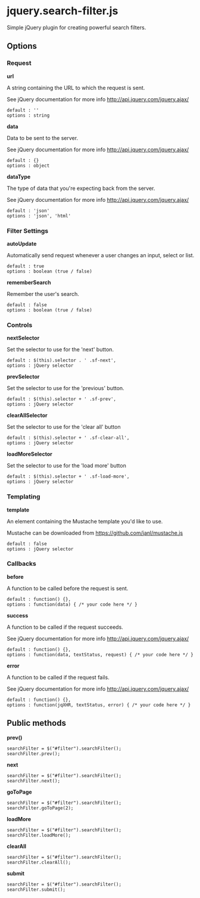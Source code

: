 # jquery.search-filter.js
Simple jQuery plugin for creating powerful search filters.

## Options

### Request

**url**

A string containing the URL to which the request is sent.

See jQuery documentation for more info http://api.jquery.com/jquery.ajax/

```
default : ''
options : string
```

**data**

Data to be sent to the server.

See jQuery documentation for more info http://api.jquery.com/jquery.ajax/

```
default : {}
options : object
```

**dataType**

The type of data that you're expecting back from the server.

See jQuery documentation for more info http://api.jquery.com/jquery.ajax/

```
default : 'json'
options : 'json', 'html'
```

### Filter Settings

**autoUpdate**

Automatically send request whenever a user changes an input, select or list.
```
default : true
options : boolean (true / false)
```

**rememberSearch**

Remember the user's search.

```
default : false
options : boolean (true / false)
```

### Controls

**nextSelector**

Set the selector to use for the 'next' button.

```
default : $(this).selector . ' .sf-next',
options : jQuery selector
```

**prevSelector**

Set the selector to use for the 'previous' button.

```
default : $(this).selector + ' .sf-prev',
options : jQuery selector
```

**clearAllSelector**

Set the selector to use for the 'clear all' button

```
default : $(this).selector + ' .sf-clear-all',
options : jQuery selector
```

**loadMoreSelector**

Set the selector to use for the 'load more' button

```
default : $(this).selector + ' .sf-load-more',
options : jQuery selector
```

### Templating

**template**

An element containing the Mustache template you'd like to use.

Mustache can be downloaded from https://github.com/janl/mustache.js

```
default : false
options : jQuery selector
```

### Callbacks

**before**

A function to be called before the request is sent.

```
default : function() {},
options : function(data) { /* your code here */ }
```

**success**

A function to be called if the request succeeds.

See jQuery documentation for more info http://api.jquery.com/jquery.ajax/

```
default : function() {},
options : function(data, textStatus, request) { /* your code here */ }
```

**error**

A function to be called if the request fails.

See jQuery documentation for more info http://api.jquery.com/jquery.ajax/

```
default : function() {},
options : function(jqXHR, textStatus, error) { /* your code here */ }
```

## Public methods

**prev()**

```
searchFilter = $("#filter").searchFilter();
searchFilter.prev();
```

**next**
```
searchFilter = $("#filter").searchFilter();
searchFilter.next();
```

**goToPage**
```
searchFilter = $("#filter").searchFilter();
searchFilter.goToPage(2);
```

**loadMore**
```
searchFilter = $("#filter").searchFilter();
searchFilter.loadMore();
```

**clearAll**
```
searchFilter = $("#filter").searchFilter();
searchFilter.clearAll();
```

**submit**
```
searchFilter = $("#filter").searchFilter();
searchFilter.submit();
```
